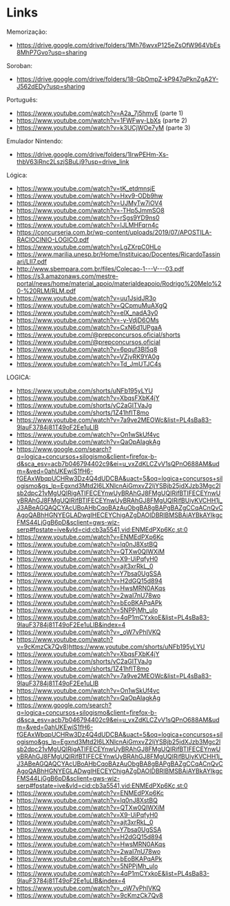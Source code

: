 # Links
Memorização:
- https://drive.google.com/drive/folders/1Mh76wvxP125eZsOfW964VbEs8MhP7Gvo?usp=sharing

Soroban:
- https://drive.google.com/drive/folders/18-GbOmpZ-kP947qPknZgA2Y-J562dEDy?usp=sharing

Português:
- https://www.youtube.com/watch?v=A2a_7j5hmvE (parte 1)
- https://www.youtube.com/watch?v=1FWFwy-LbXs (parte 2)
- https://www.youtube.com/watch?v=k3UCjWOe7yM (parte 3)

Emulador Nintendo:
- https://drive.google.com/drive/folders/1IrwPEHm-Xs-thbV63iRnc2LszjSBuLj9?usp=drive_link

Lógica:
- https://www.youtube.com/watch?v=tK_etdmnsjE
- https://www.youtube.com/watch?v=Hxv9-ODb9hw
- https://www.youtube.com/watch?v=UJMyTw7iOV4
- https://www.youtube.com/watch?v=-THp5JmmSO8
- https://www.youtube.com/watch?v=rSgs9YD9ns0
- https://www.youtube.com/watch?v=lJLMHFqrn4c
- https://concurseria.com.br/wp-content/uploads/2019/07/APOSTILA-RACIOCINIO-LOGICO.pdf
- https://www.youtube.com/watch?v=LgZXrpC0HLo
- https://www.marilia.unesp.br/Home/Instituicao/Docentes/RicardoTassinari/LII7.pdf
- http://www.sbempara.com.br/files/Colecao-1---V---03.pdf
- https://s3.amazonaws.com/mestre-portal/news/home/material_apoio/materialdeapoio/Rodrigo%20Melo%20-%20RLM/RLM.pdf
- https://www.youtube.com/watch?v=uu1JsidJR3o
- https://www.youtube.com/watch?v=QCpmuMuAXgQ
- https://www.youtube.com/watch?v=elX_nadA3y0
- https://www.youtube.com/watch?v=-y-VdjD6OMs
- https://www.youtube.com/watch?v=CxN6d1UPgaA
- https://www.youtube.com/@prepconcursos.oficial/shorts
- https://www.youtube.com/@prepconcursos.oficial
- https://www.youtube.com/watch?v=6pquf3Bl5q8
- https://www.youtube.com/watch?v=VZjvRK9YA0g
- https://www.youtube.com/watch?v=Td_JmUTJC4s

LOGICA:
- https://www.youtube.com/shorts/uNFb195yLYU
- https://www.youtube.com/watch?v=XbqsFXbK4jY
- https://www.youtube.com/shorts/yC2aGlTVaJg
- https://www.youtube.com/shorts/1Z41hfIT8mo
- https://www.youtube.com/watch?v=7a9ve2MEOWc&list=PL4sBa83-9lauF3784j81T49oF2Ee1uLlB
- https://www.youtube.com/watch?v=On1wSkUf4vc
- https://www.youtube.com/watch?v=QaOpAIagkAg
- https://www.google.com/search?q=logica+concursos+silogismo&client=firefox-b-d&sca_esv=acb7b046794402c9&ei=u_vxZdKLCZvV1sQPnO688AM&udm=&ved=0ahUKEwiS1fH6-fGEAxWbqpUCHRw3Dz4Q4dUDCBA&uact=5&oq=logica+concursos+silogismo&gs_lp=Egxnd3Mtd2l6LXNlcnAiGmxvZ2ljYSBjb25jdXJzb3Mgc2lsb2dpc21vMgUQIRigATIFECEYnwUyBRAhGJ8FMgUQIRifBTIFECEYnwUyBRAhGJ8FMgUQIRifBTIFECEYnwUyBRAhGJ8FMgUQIRifBUiyKVCHH1j_J3ABeAGQAQCYAcUBoAHbCqoBAzAuObgBA8gBAPgBAZgCCqACnQvCAgoQABhHGNYEGLADwgIHECEYChigAZgDAOIDBRIBMSBAiAYBkAYIkgcFMS44LjGgB6pD&sclient=gws-wiz-serp#fpstate=ive&vld=cid:cb3a5541,vid:ENMEdPXp6Kc,st:0
- https://www.youtube.com/watch?v=ENMEdPXp6Kc
- https://www.youtube.com/watch?v=lq0nJ8XstBQ
- https://www.youtube.com/watch?v=QTXw0QIWXiM
- https://www.youtube.com/watch?v=X9-UiPqfyH0
- https://www.youtube.com/watch?v=ajt3xrRkL_0
- https://www.youtube.com/watch?v=Y7bsa0UgSSA
- https://www.youtube.com/watch?v=H2dGQ15d894
- https://www.youtube.com/watch?v=HwsMRN0AKqs
- https://www.youtube.com/watch?v=2waI7nU78wo
- https://www.youtube.com/watch?v=bEoBKAPqAPk
- https://www.youtube.com/watch?v=5NPPjMh_ulo
- https://www.youtube.com/watch?v=4qP1mCYxkoE&list=PL4sBa83-9lauF3784j81T49oF2Ee1uLlB&index=4
- https://www.youtube.com/watch?v=_oW7vPhIVKQ
- https://www.youtube.com/watch?v=9cKmzCk7Qv8)https://www.youtube.com/shorts/uNFb195yLYU
- https://www.youtube.com/watch?v=XbqsFXbK4jY
- https://www.youtube.com/shorts/yC2aGlTVaJg
- https://www.youtube.com/shorts/1Z41hfIT8mo
- https://www.youtube.com/watch?v=7a9ve2MEOWc&list=PL4sBa83-9lauF3784j81T49oF2Ee1uLlB
- https://www.youtube.com/watch?v=On1wSkUf4vc
- https://www.youtube.com/watch?v=QaOpAIagkAg
- https://www.google.com/search?q=logica+concursos+silogismo&client=firefox-b-d&sca_esv=acb7b046794402c9&ei=u_vxZdKLCZvV1sQPnO688AM&udm=&ved=0ahUKEwiS1fH6-fGEAxWbqpUCHRw3Dz4Q4dUDCBA&uact=5&oq=logica+concursos+silogismo&gs_lp=Egxnd3Mtd2l6LXNlcnAiGmxvZ2ljYSBjb25jdXJzb3Mgc2lsb2dpc21vMgUQIRigATIFECEYnwUyBRAhGJ8FMgUQIRifBTIFECEYnwUyBRAhGJ8FMgUQIRifBTIFECEYnwUyBRAhGJ8FMgUQIRifBUiyKVCHH1j_J3ABeAGQAQCYAcUBoAHbCqoBAzAuObgBA8gBAPgBAZgCCqACnQvCAgoQABhHGNYEGLADwgIHECEYChigAZgDAOIDBRIBMSBAiAYBkAYIkgcFMS44LjGgB6pD&sclient=gws-wiz-serp#fpstate=ive&vld=cid:cb3a5541,vid:ENMEdPXp6Kc,st:0
- https://www.youtube.com/watch?v=ENMEdPXp6Kc
- https://www.youtube.com/watch?v=lq0nJ8XstBQ
- https://www.youtube.com/watch?v=QTXw0QIWXiM
- https://www.youtube.com/watch?v=X9-UiPqfyH0
- https://www.youtube.com/watch?v=ajt3xrRkL_0
- https://www.youtube.com/watch?v=Y7bsa0UgSSA
- https://www.youtube.com/watch?v=H2dGQ15d894
- https://www.youtube.com/watch?v=HwsMRN0AKqs
- https://www.youtube.com/watch?v=2waI7nU78wo
- https://www.youtube.com/watch?v=bEoBKAPqAPk
- https://www.youtube.com/watch?v=5NPPjMh_ulo
- https://www.youtube.com/watch?v=4qP1mCYxkoE&list=PL4sBa83-9lauF3784j81T49oF2Ee1uLlB&index=4
- https://www.youtube.com/watch?v=_oW7vPhIVKQ
- https://www.youtube.com/watch?v=9cKmzCk7Qv8
